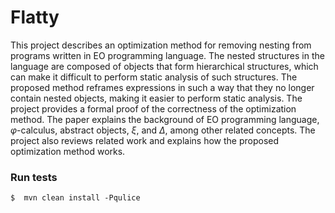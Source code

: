 # Flatty

This project describes an optimization method for removing nesting from programs written in EO programming language. The nested structures in the language are composed of objects that form hierarchical structures, which can make it difficult to perform static analysis of such structures. The proposed method reframes expressions in such a way that they no longer contain nested objects, making it easier to perform static analysis. The project provides a formal proof of the correctness of the optimization method. The paper explains the background of EO programming language, $\varphi$-calculus, abstract objects, $\xi$, and $\Delta$, among other related concepts. The project also reviews related work and explains how the proposed optimization method works.
### Run tests

    $  mvn clean install -Pqulice
